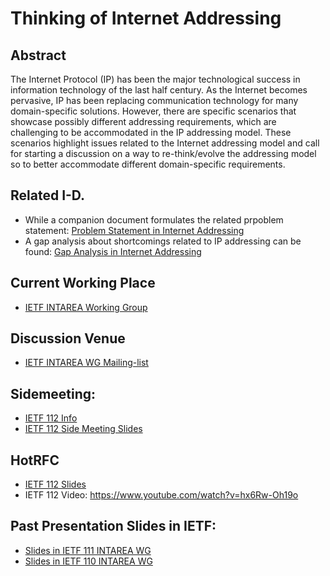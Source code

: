 # Thinking of Internet Addressing

## Abstract
The Internet Protocol (IP) has been the major technological success  in information technology of the last half century.  As the Internet  becomes pervasive, IP has been replacing communication technology for many domain-specific solutions.  However, there are specific scenarios that showcase possibly different addressing requirements, which are challenging to be accommodated in the IP addressing model.  These scenarios highlight issues related to the Internet addressing model and call for starting a discussion on a way to re-think/evolve the addressing model so to better accommodate different domain-specific requirements.

## Related I-D.
- While a companion document formulates the related prpoblem statement: [Problem Statement in Internet Addressing](https://datatracker.ietf.org/doc/draft-jia-intarea-scenarios-problems-addressing/)
- A gap analysis about shortcomings related to IP addressing can be found: [Gap Analysis in Internet Addressing](https://datatracker.ietf.org/doc/draft-jia-intarea-internet-addressing-gap-analysis/)

## Current Working Place
- [IETF INTAREA Working Group](https://datatracker.ietf.org/wg/intarea/documents/)

## Discussion Venue
- [IETF INTAREA WG Mailing-list](https://www.ietf.org/mailman/listinfo/int-area)

## Sidemeeting:
- [IETF 112 Info](https://trac.ietf.org/trac/ietf/meeting/wiki/112sidemeetings)
- [IETF 112 Side Meeting Slides](Material/IETF-112-internet-addressing-side-meeting-v6-All.pdf)

## HotRFC
- [IETF 112 Slides](Material/IETF%20112-internet-addressing-hotrfc-v4.pdf)
- IETF 112 Video: https://www.youtube.com/watch?v=hx6Rw-Oh19o

## Past Presentation Slides in IETF:
- [Slides in IETF 111 INTAREA WG](https://datatracker.ietf.org/meeting/111/materials/slides-111-intarea-internet-addressing-problem-statement-and-gap-analysis-00)
- [Slides in IETF 110 INTAREA WG](https://datatracker.ietf.org/meeting/110/materials/slides-110-intarea-challenging-scenarios-and-problems-in-internet-addressing-00)
